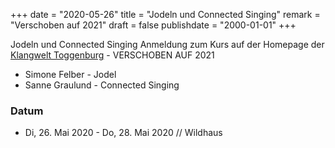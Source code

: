 ﻿+++
date = "2020-05-26"
title = "Jodeln und Connected Singing"
remark = "Verschoben auf 2021"
draft = false
publishdate = "2000-01-01"
+++

Jodeln und Connected Singing Anmeldung zum Kurs auf der Homepage der [Klangwelt Toggenburg](https://tportal.toubiz.de/ToggenburgKlangwelt/offer/detail/TDS00020011944133455?globalReset=1&profileVariant=0) - VERSCHOBEN AUF 2021

* Simone Felber - Jodel
* Sanne Graulund - Connected Singing

### Datum

* Di, 26. Mai 2020 - Do, 28. Mai 2020 // Wildhaus
